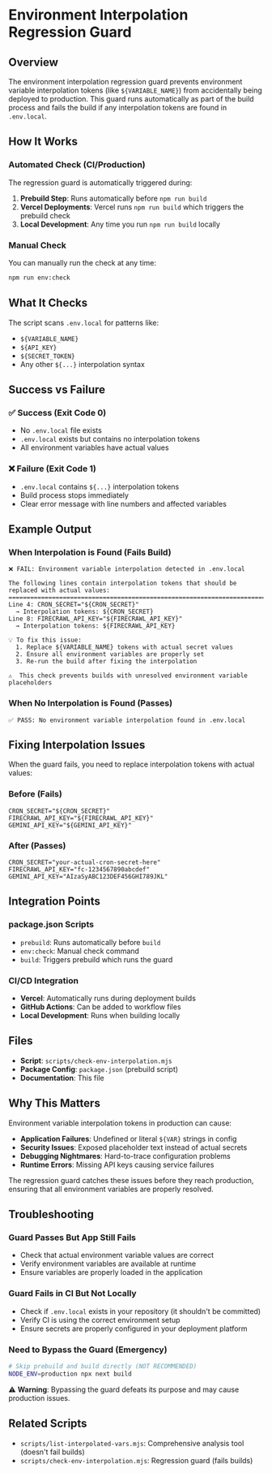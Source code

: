# Environment Interpolation Regression Guard

## Overview

The environment interpolation regression guard prevents environment variable interpolation tokens (like `${VARIABLE_NAME}`) from accidentally being deployed to production. This guard runs automatically as part of the build process and fails the build if any interpolation tokens are found in `.env.local`.

## How It Works

### Automated Check (CI/Production)

The regression guard is automatically triggered during:

1. **Prebuild Step**: Runs automatically before `npm run build`
2. **Vercel Deployments**: Vercel runs `npm run build` which triggers the prebuild check
3. **Local Development**: Any time you run `npm run build` locally

### Manual Check

You can manually run the check at any time:

```bash
npm run env:check
```

## What It Checks

The script scans `.env.local` for patterns like:
- `${VARIABLE_NAME}`
- `${API_KEY}`
- `${SECRET_TOKEN}`
- Any other `${...}` interpolation syntax

## Success vs Failure

### ✅ Success (Exit Code 0)
- No `.env.local` file exists
- `.env.local` exists but contains no interpolation tokens
- All environment variables have actual values

### ❌ Failure (Exit Code 1)
- `.env.local` contains `${...}` interpolation tokens
- Build process stops immediately
- Clear error message with line numbers and affected variables

## Example Output

### When Interpolation is Found (Fails Build)
```
❌ FAIL: Environment variable interpolation detected in .env.local

The following lines contain interpolation tokens that should be replaced with actual values:
================================================================================
Line 4: CRON_SECRET="${CRON_SECRET}"
  → Interpolation tokens: ${CRON_SECRET}
Line 8: FIRECRAWL_API_KEY="${FIRECRAWL_API_KEY}"
  → Interpolation tokens: ${FIRECRAWL_API_KEY}

💡 To fix this issue:
  1. Replace ${VARIABLE_NAME} tokens with actual secret values
  2. Ensure all environment variables are properly set
  3. Re-run the build after fixing the interpolation

⚠️  This check prevents builds with unresolved environment variable placeholders
```

### When No Interpolation is Found (Passes)
```
✅ PASS: No environment variable interpolation found in .env.local
```

## Fixing Interpolation Issues

When the guard fails, you need to replace interpolation tokens with actual values:

### Before (Fails)
```env
CRON_SECRET="${CRON_SECRET}"
FIRECRAWL_API_KEY="${FIRECRAWL_API_KEY}"
GEMINI_API_KEY="${GEMINI_API_KEY}"
```

### After (Passes)
```env
CRON_SECRET="your-actual-cron-secret-here"
FIRECRAWL_API_KEY="fc-1234567890abcdef"
GEMINI_API_KEY="AIzaSyABC123DEF456GHI789JKL"
```

## Integration Points

### package.json Scripts
- `prebuild`: Runs automatically before `build`
- `env:check`: Manual check command
- `build`: Triggers prebuild which runs the guard

### CI/CD Integration
- **Vercel**: Automatically runs during deployment builds
- **GitHub Actions**: Can be added to workflow files
- **Local Development**: Runs when building locally

## Files

- **Script**: `scripts/check-env-interpolation.mjs`
- **Package Config**: `package.json` (prebuild script)
- **Documentation**: This file

## Why This Matters

Environment variable interpolation tokens in production can cause:
- **Application Failures**: Undefined or literal `${VAR}` strings in config
- **Security Issues**: Exposed placeholder text instead of actual secrets
- **Debugging Nightmares**: Hard-to-trace configuration problems
- **Runtime Errors**: Missing API keys causing service failures

The regression guard catches these issues before they reach production, ensuring that all environment variables are properly resolved.

## Troubleshooting

### Guard Passes But App Still Fails
- Check that actual environment variable values are correct
- Verify environment variables are available at runtime
- Ensure variables are properly loaded in the application

### Guard Fails in CI But Not Locally
- Check if `.env.local` exists in your repository (it shouldn't be committed)
- Verify CI is using the correct environment setup
- Ensure secrets are properly configured in your deployment platform

### Need to Bypass the Guard (Emergency)
```bash
# Skip prebuild and build directly (NOT RECOMMENDED)
NODE_ENV=production npx next build
```

⚠️ **Warning**: Bypassing the guard defeats its purpose and may cause production issues.

## Related Scripts

- `scripts/list-interpolated-vars.mjs`: Comprehensive analysis tool (doesn't fail builds)
- `scripts/check-env-interpolation.mjs`: Regression guard (fails builds)
